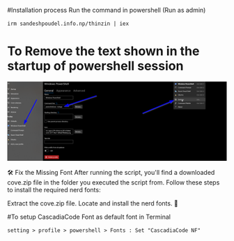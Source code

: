 #Installation process
Run the command in powershell (Run as admin)

```
irm sandeshpoudel.info.np/thinzin | iex
```
# To Remove the text shown in the startup of powershell session
![To Remove the text shown in the startup of powershell session](https://github.com/iisandeshpoudel/Powershell-Modification/blob/main/misc/remove%20watermark.png?raw=true)

🛠️ Fix the Missing Font
After running the script, you'll find a downloaded cove.zip file in the folder you executed the script from. Follow these steps to install the required nerd fonts:

Extract the cove.zip file.
Locate and install the nerd fonts.
🚀

#To setup CascadiaCode Font as default font in Terminal
```
setting > profile > powershell > Fonts : Set "CascadiaCode NF"
```
